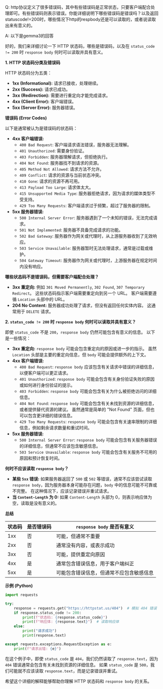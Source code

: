 Q: http协议定义了很多错误码，其中有些错误码是正常状态，只要客户端配合处理即可。有些错误码则表示错误。你能详细说明下哪些错误码是错误吗？以及返回statuscode!=200时，哪些情况下http的respbody还是可以读取的，或者说读取出来有意义的。

A: 以下是gemma3的回答

好的，我们来详细讨论一下 HTTP 状态码，哪些是错误码，以及在 `status_code != 200` 时 `response body` 何时可以读取并具有意义。

**1. HTTP 状态码分类及错误码**

HTTP 状态码分为五类：

* **1xx (Informational):**  请求已接收，处理继续。
* **2xx (Success):**  请求已成功。
* **3xx (Redirection):**  需要进行重定向才能完成请求。
* **4xx (Client Error):**  客户端错误。
* **5xx (Server Error):**  服务器错误。

**错误码 (Error Codes)**

以下是通常被认为是错误码的状态码：

* **4xx 客户端错误:**
  * `400 Bad Request`: 客户端请求语法错误，服务器无法理解。
  * `401 Unauthorized`:  需要身份验证。
  * `403 Forbidden`:  服务器理解请求，但拒绝执行。
  * `404 Not Found`:  服务器找不到请求的资源。
  * `405 Method Not Allowed`:  请求方法不允许。
  * `409 Conflict`:  请求的资源与当前状态冲突。
  * `410 Gone`:  请求的资源不再可用。
  * `413 Payload Too Large`:  请求体太大。
  * `415 Unsupported Media Type`:  服务器拒绝请求，因为请求的媒体类型不受支持。
  * `429 Too Many Requests`:  客户端请求过于频繁，超过了服务器的限制。
* **5xx 服务器错误:**
  * `500 Internal Server Error`:  服务器遇到了一个未知的错误，无法完成请求。
  * `501 Not Implemented`:  服务器不具备完成请求的功能。
  * `502 Bad Gateway`:  服务器作为网关或代理时，从上游服务器收到了无效响应。
  * `503 Service Unavailable`:  服务器暂时无法处理请求，通常是过载或维护。
  * `504 Gateway Timeout`:  服务器作为网关或代理时，上游服务器在规定时间内没有响应。

**哪些状态码不是错误码，但需要客户端配合处理？**

* **3xx 重定向:**  例如 `301 Moved Permanently`, `302 Found`, `307 Temporary Redirect`。  这些状态码指示客户端需要重定向到另一个 URL。  客户端需要遵循 `Location` 头部中的 URL。
* **204 No Content:**  服务器成功处理了请求，但没有返回任何实体内容。  这通常用于 `DELETE` 请求。

**2. `status_code != 200` 时 `response body` 何时可以读取并具有意义？**

即使 `status_code` 不是 `200`，`response body` 仍然可能包含有意义的信息。  以下是一些情况：

* **3xx 重定向:**  `response body` 可能会包含重定向的原因或进一步的指示。  虽然 `Location` 头部是主要的重定向信息，但 `body` 可能会提供额外的上下文。
* **4xx 客户端错误:**
  * `400 Bad Request`:  `response body` 应该包含有关请求中错误的详细信息，以便客户端可以更正请求。
  * `401 Unauthorized`:  `response body` 可能会包含有关身份验证失败的原因或如何进行身份验证的提示。
  * `403 Forbidden`:  `response body` 可能会包含有关为什么被拒绝访问的详细信息。
  * `404 Not Found`:  `response body` 可能会包含有关未找到资源的详细信息，或者提供替代资源的建议。  虽然通常是简单的 "Not Found" 页面，但也可以包含更详细的错误信息。
  * `429 Too Many Requests`: `response body` 可能会包含有关速率限制的详细信息，例如剩余请求数量和重试时间。
* **5xx 服务器错误:**
  * `500 Internal Server Error`:  `response body` 可能会包含有关服务器错误的详细信息，但通常不应该包含敏感信息。
  * `503 Service Unavailable`:  `response body` 可能会包含有关服务不可用的原因和预计恢复时间。

**何时不应该读取 `response body`？**

* **某些 `5xx` 错误:**  如果服务器返回了 `500` 或 `502` 等错误，通常不应该尝试读取 `response body`，因为服务器本身可能存在问题，`body` 中的信息可能不可靠或不完整。  在这种情况下，应该记录错误并重试请求。
* **当 `Content-Length` 为 0:**  如果 `Content-Length` 头部为 0，则表示响应体为空，读取是没有意义的。

**总结**

| 状态码 | 是否错误码 | `response body` 是否有意义             |
| ------ | ---------- | ---------------------------------------- |
| 1xx    | 否         | 可能，但通常不重要                       |
| 2xx    | 否         | 通常没有内容，或表示成功                 |
| 3xx    | 否         | 可能，提供重定向原因                     |
| 4xx    | 是         | 通常包含错误信息，用于客户端纠正         |
| 5xx    | 是         | 可能包含错误信息，但通常不应包含敏感信息 |

**示例 (Python)**

```python
import requests

try:
    response = requests.get("https://httpstat.us/404")  # 模拟 404 错误
    if response.status_code != 200:
        print(f"状态码: {response.status_code}")
        print(f"响应体: {response.text}")  # 读取响应体
    else:
        print("请求成功")
        print(response.text)

except requests.exceptions.RequestException as e:
    print(f"请求出错: {e}")
```

在这个例子中，即使 `status_code` 是 `404`，我们仍然读取了 `response.text`，因为 `404` 错误通常会包含有关未找到资源的详细信息。  如果 `status_code` 是 `500`，我们可能就不应该读取 `response.text`，而是记录错误并重试。

希望这个详细的解释能够帮助你理解 HTTP 状态码和 `response body` 的关系。
